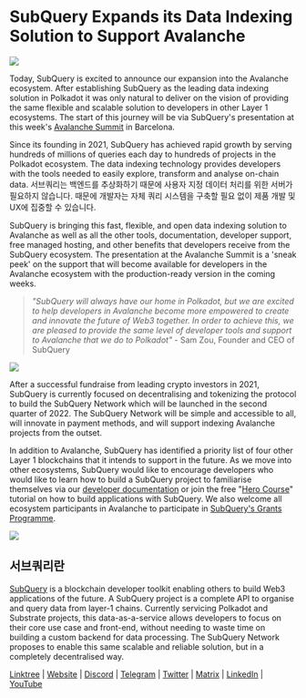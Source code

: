 # SubQuery Expands its Data Indexing Solution to Support Avalanche

![](https://miro.medium.com/max/1400/1*TzciSe7GYLJs_2d9BoXXXQ.png)

Today, SubQuery is excited to announce our expansion into the Avalanche ecosystem. After establishing SubQuery as the leading data indexing solution in Polkadot it was only natural to deliver on the vision of providing the same flexible and scalable solution to developers in other Layer 1 ecosystems. The start of this journey will be via SubQuery's presentation at this week's [Avalanche Summit](https://www.avalanchesummit.com/agenda) in Barcelona.

Since its founding in 2021, SubQuery has achieved rapid growth by serving hundreds of millions of queries each day to hundreds of projects in the Polkadot ecosystem. The data indexing technology provides developers with the tools needed to easily explore, transform and analyse on-chain data. 서브쿼리는 백엔드를 추상화하기 때문에 사용자 지정 데이터 처리를 위한 서버가 필요하지 않습니다. 때문에 개발자는 자체 쿼리 시스템을 구축할 필요 없이 제품 개발 및 UX에 집중할 수 있습니다.

SubQuery is bringing this fast, flexible, and open data indexing solution to Avalanche as well as all the other tools, documentation, developer support, free managed hosting, and other benefits that developers receive from the SubQuery ecosystem. The presentation at the Avalanche Summit is a 'sneak peek' on the support that will become available for developers in the Avalanche ecosystem with the production-ready version in the coming weeks.

> _"SubQuery will always have our home in Polkadot, but we are excited to help developers in Avalanche become more empowered to create and innovate the future of Web3 together. In order to achieve this, we are pleased to provide the same level of developer tools and support to Avalanche that we do to Polkadot"_ - Sam Zou, Founder and CEO of SubQuery

![](https://miro.medium.com/max/1400/0*F6j717yuckn37cNe)

After a successful fundraise from leading crypto investors in 2021, SubQuery is currently focused on decentralising and tokenizing the protocol to build the SubQuery Network which will be launched in the second quarter of 2022. The SubQuery Network will be simple and accessible to all, will innovate in payment methods, and will support indexing Avalanche projects from the outset.

In addition to Avalanche, SubQuery has identified a priority list of four other Layer 1 blockchains that it intends to support in the future. As we move into other ecosystems, SubQuery would like to encourage developers who would like to learn how to build a SubQuery project to familiarise themselves via our [developer documentation](https://doc.subquery.network/) or join the free "[Hero Course](https://subquery.coassemble.com/unlock/dOKZW6O#/)" tutorial on how to build applications with SubQuery. We also welcome all ecosystem participants in Avalanche to participate in [SubQuery's Grants Programme](https://subquery.network/grants).

![](https://miro.medium.com/max/1400/1*lvd3P9kg-PNhGIWLtBh8-A.jpeg)

## 서브쿼리란

[SubQuery](https://subquery.network) is a blockchain developer toolkit enabling others to build Web3 applications of the future. A SubQuery project is a complete API to organise and query data from layer-1 chains. Currently servicing Polkadot and Substrate projects, this data-as-a-service allows developers to focus on their core use case and front-end, without needing to waste time on building a custom backend for data processing. The SubQuery Network proposes to enable this same scalable and reliable solution, but in a completely decentralised way.

​​[Linktree](https://linktr.ee/subquerynetwork) | [Website](https://subquery.network/) | [Discord](https://discord.com/invite/78zg8aBSMG) | [Telegram](https://t.me/subquerynetwork) | [Twitter](https://twitter.com/subquerynetwork) | [Matrix](https://matrix.to/#/#subquery:matrix.org) | [LinkedIn](https://www.linkedin.com/company/subquery) | [YouTube](https://www.youtube.com/channel/UCi1a6NUUjegcLHDFLr7CqLw)
